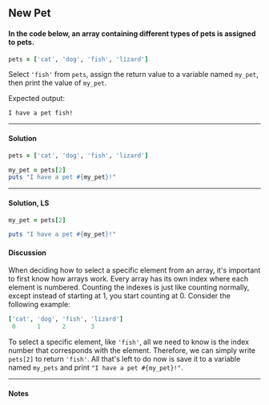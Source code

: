 ## New Pet
#### In the code below, an array containing different types of pets is assigned to pets.
```ruby
pets = ['cat', 'dog', 'fish', 'lizard']
```
Select `'fish'` from `pets`, assign the return value to a variable named `my_pet`, then print the value of `my_pet`.

Expected output:

`I have a pet fish!`
___
#### Solution
```ruby
pets = ['cat', 'dog', 'fish', 'lizard']

my_pet = pets[2]
puts "I have a pet #{my_pet}!"
```
___
#### Solution, LS
```ruby
my_pet = pets[2]

puts "I have a pet #{my_pet}!"
```
#### Discussion
When deciding how to select a specific element from an array, it's important to first know how arrays work. Every array has its own index where each element is numbered. Counting the indexes is just like counting normally, except instead of starting at 1, you start counting at 0. Consider the following example:

```ruby
['cat', 'dog', 'fish', 'lizard']
 0      1      2       3
 ```
To select a specific element, like `'fish'`, all we need to know is the index number that corresponds with the element. Therefore, we can simply write `pets[2]` to return `'fish'`. All that's left to do now is save it to a variable named `my_pets` and print `"I have a pet #{my_pet}!"`.
___
#### Notes
